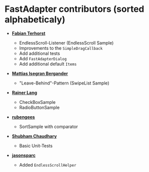 FastAdapter contributors (sorted alphabeticaly)
============================================

* **[Fabian Terhorst](https://github.com/FabianTerhorst)**

  * EndlessScroll-Listener (EndlessScroll Sample)
  * Improvements to the `SimpleDragCallback`
  * Add additional tests
  * Add `FastAdapterDialog`
  * Add additional default `Items`

* **[Mattias Isegran Bergander](https://github.com/mattiasbe)**

  * "Leave-Behind"-Pattern (SwipeList Sample)

* **[Rainer Lang](https://github.com/Rainer-Lang)**

  * CheckBoxSample
  * RadioButtonSample

* **[rubengees](https://github.com/rubengees)**

  * SortSample with comparator

* **[Shubham Chaudhary](https://github.com/shubhamchaudhary)**
  
  * Basic Unit-Tests

* **[jasonsparc](https://github.com/jasonsparc)**

  * Added `EndlessScrollHelper`

